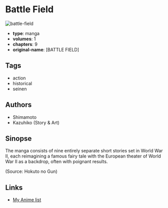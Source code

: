 # Battle Field

![battle-field](https://cdn.myanimelist.net/images/manga/2/131179.jpg)

-   **type**: manga
-   **volumes**: 1
-   **chapters**: 9
-   **original-name**: [BATTLE FIELD]

## Tags

-   action
-   historical
-   seinen

## Authors

-   Shimamoto
-   Kazuhiko (Story & Art)

## Sinopse

The manga consists of nine entirely separate short stories set in World War II, each reimagining a famous fairy tale with the European theater of World War II as a backdrop, often with poignant results.

(Source: Hokuto no Gun)

## Links

-   [My Anime list](https://myanimelist.net/manga/75697/Battle_Field)
